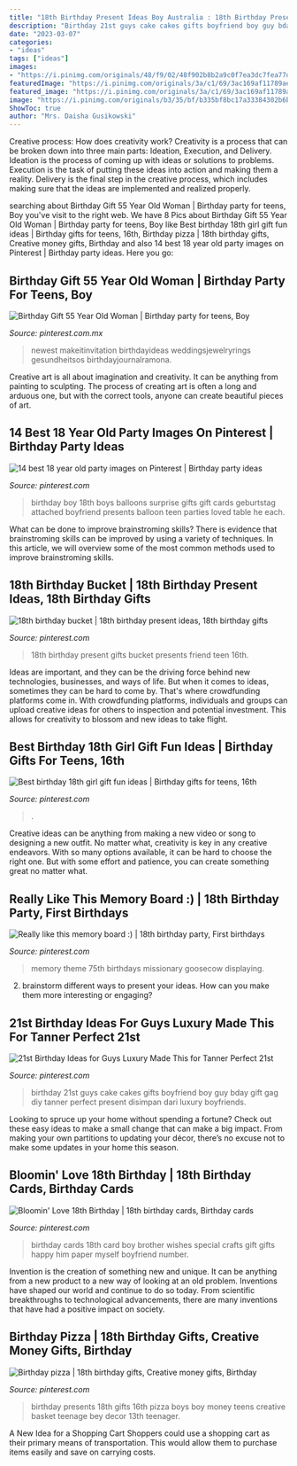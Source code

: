 ```yaml
---
title: "18th Birthday Present Ideas Boy Australia : 18th Birthday Present Gifts Bucket Presents Friend Teen 16th"
description: "Birthday 21st guys cake cakes gifts boyfriend boy guy bday gift gag diy tanner perfect present disimpan dari luxury boyfriends"
date: "2023-03-07"
categories:
- "ideas"
tags: ["ideas"]
images:
- "https://i.pinimg.com/originals/48/f9/02/48f902b8b2a9c0f7ea3dc7fea77d87e5.jpg"
featuredImage: "https://i.pinimg.com/originals/3a/c1/69/3ac169af11789aea863b259e50aa30ce.jpg"
featured_image: "https://i.pinimg.com/originals/3a/c1/69/3ac169af11789aea863b259e50aa30ce.jpg"
image: "https://i.pinimg.com/originals/b3/35/bf/b335bf8bc17a33384302b6bba3f5c2dd.jpg"
ShowToc: true
author: "Mrs. Daisha Gusikowski"
---
```



Creative process: How does creativity work?
Creativity is a process that can be broken down into three main parts: Ideation, Execution, and Delivery. Ideation is the process of coming up with ideas or solutions to problems. Execution is the task of putting these ideas into action and making them a reality. Delivery is the final step in the creative process, which includes making sure that the ideas are implemented and realized properly.

	

		
searching about Birthday Gift 55 Year Old Woman | Birthday party for teens, Boy you've visit to the right web. We have 8 Pics about Birthday Gift 55 Year Old Woman | Birthday party for teens, Boy like Best birthday 18th girl gift fun ideas | Birthday gifts for teens, 16th, Birthday pizza | 18th birthday gifts, Creative money gifts, Birthday and also 14 best 18 year old party images on Pinterest | Birthday party ideas. Here you go:
		
    
## Birthday Gift 55 Year Old Woman | Birthday Party For Teens, Boy

<img loading=lazy src="https://i.pinimg.com/736x/51/b5/4a/51b54a68c755da8ca20783ae08bfb095.jpg" onerror="this.onerror=null;this.src='https://tse1.mm.bing.net/th?id=OIP.Bkvb3HeNBaU081erJLJZGQHaJ3&amp;pid=15.1';" alt="Birthday Gift 55 Year Old Woman | Birthday party for teens, Boy">

_Source: pinterest.com.mx_

>newest makeitinvitation birthdayideas weddingsjewelryrings gesundheitsos birthdayjournalramona. 

	

Creative art is all about imagination and creativity. It can be anything from painting to sculpting. The process of creating art is often a long and arduous one, but with the correct tools, anyone can create beautiful pieces of art.

    
## 14 Best 18 Year Old Party Images On Pinterest | Birthday Party Ideas

<img loading=lazy src="https://i.pinimg.com/736x/41/f0/d7/41f0d7fcf080077f907f0468a26cd3df---year-old-boy-birthday-boy-th-birthday-ideas.jpg" onerror="this.onerror=null;this.src='https://tse3.mm.bing.net/th?id=OIP.9VlClpNcaohcwgvGXw4zOAHaJ3&amp;pid=15.1';" alt="14 best 18 year old party images on Pinterest | Birthday party ideas">

_Source: pinterest.com_

>birthday boy 18th boys balloons surprise gifts gift cards geburtstag attached boyfriend presents balloon teen parties loved table he each. 

	

What can be done to improve brainstroming skills?
There is evidence that brainstroming skills can be improved by using a variety of techniques. In this article, we will overview some of the most common methods used to improve brainstroming skills.

    
## 18th Birthday Bucket | 18th Birthday Present Ideas, 18th Birthday Gifts

<img loading=lazy src="https://i.pinimg.com/originals/48/f9/02/48f902b8b2a9c0f7ea3dc7fea77d87e5.jpg" onerror="this.onerror=null;this.src='https://tse4.mm.bing.net/th?id=OIP.dFQfbGMiH9m2gHNd5DB60wHaJ4&amp;pid=15.1';" alt="18th birthday bucket | 18th birthday present ideas, 18th birthday gifts">

_Source: pinterest.com_

>18th birthday present gifts bucket presents friend teen 16th. 

	

Ideas are important, and they can be the driving force behind new technologies, businesses, and ways of life. But when it comes to ideas, sometimes they can be hard to come by. That's where crowdfunding platforms come in. With crowdfunding platforms, individuals and groups can upload creative ideas for others to inspection and potential investment. This allows for creativity to blossom and new ideas to take flight.

    
## Best Birthday 18th Girl Gift Fun Ideas | Birthday Gifts For Teens, 16th

<img loading=lazy src="https://i.pinimg.com/736x/99/64/4a/99644ac981b4599f7e3523a87ea37a69.jpg" onerror="this.onerror=null;this.src='https://tse3.mm.bing.net/th?id=OIP.YGFebMhubLlja4vwrgB2BAAAAA&amp;pid=15.1';" alt="Best birthday 18th girl gift fun ideas | Birthday gifts for teens, 16th">

_Source: pinterest.com_

>. 

	

Creative ideas can be anything from making a new video or song to designing a new outfit. No matter what, creativity is key in any creative endeavors. With so many options available, it can be hard to choose the right one. But with some effort and patience, you can create something great no matter what.

    
## Really Like This Memory Board :) | 18th Birthday Party, First Birthdays

<img loading=lazy src="https://i.pinimg.com/originals/3b/57/d8/3b57d8426ee82729d0a76eeae26c790a.jpg" onerror="this.onerror=null;this.src='https://tse2.mm.bing.net/th?id=OIP.uvmXD4n4RZdJdznvyABjvQAAAA&amp;pid=15.1';" alt="Really like this memory board :) | 18th birthday party, First birthdays">

_Source: pinterest.com_

>memory theme 75th birthdays missionary goosecow displaying. 

	

2. brainstorm different ways to present your ideas. How can you make them more interesting or engaging?

    
## 21st Birthday Ideas For Guys Luxury Made This For Tanner Perfect 21st

<img loading=lazy src="https://i.pinimg.com/originals/3a/c1/69/3ac169af11789aea863b259e50aa30ce.jpg" onerror="this.onerror=null;this.src='https://tse3.mm.bing.net/th?id=OIP.qZ6PlT14FmuN3HHK98TBcQHaJ4&amp;pid=15.1';" alt="21st Birthday Ideas for Guys Luxury Made This for Tanner Perfect 21st">

_Source: pinterest.com_

>birthday 21st guys cake cakes gifts boyfriend boy guy bday gift gag diy tanner perfect present disimpan dari luxury boyfriends. 

	

Looking to spruce up your home without spending a fortune? Check out these easy ideas to make a small change that can make a big impact. From making your own partitions to updating your décor, there’s no excuse not to make some updates in your home this season.

    
## Bloomin&#039; Love 18th Birthday | 18th Birthday Cards, Birthday Cards

<img loading=lazy src="https://i.pinimg.com/originals/b3/35/bf/b335bf8bc17a33384302b6bba3f5c2dd.jpg" onerror="this.onerror=null;this.src='https://tse4.mm.bing.net/th?id=OIP.AFjQ1FPQHP537EawlgMtrAHaIJ&amp;pid=15.1';" alt="Bloomin&#039; Love 18th Birthday | 18th birthday cards, Birthday cards">

_Source: pinterest.com_

>birthday cards 18th card boy brother wishes special crafts gift gifts happy him paper myself boyfriend number. 

	

Invention is the creation of something new and unique. It can be anything from a new product to a new way of looking at an old problem. Inventions have shaped our world and continue to do so today. From scientific breakthroughs to technological advancements, there are many inventions that have had a positive impact on society.

    
## Birthday Pizza | 18th Birthday Gifts, Creative Money Gifts, Birthday

<img loading=lazy src="https://i.pinimg.com/originals/34/20/a9/3420a93ddc3baa07b76959131a4cb0c4.jpg" onerror="this.onerror=null;this.src='https://tse4.mm.bing.net/th?id=OIP.9Izt8_OFjs0ANXS4TNo4XAHaJ4&amp;pid=15.1';" alt="Birthday pizza | 18th birthday gifts, Creative money gifts, Birthday">

_Source: pinterest.com_

>birthday presents 18th gifts 16th pizza boys boy money teens creative basket teenage bey decor 13th teenager. 

	

A New Idea for a Shopping Cart
Shoppers could use a shopping cart as their primary means of transportation. This would allow them to purchase items easily and save on carrying costs.

